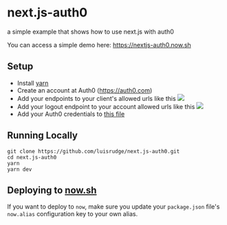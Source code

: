 # next.js-auth0
a simple example that shows how to use next.js with auth0

You can access a simple demo here: https://nextjs-auth0.now.sh

## Setup

* Install [yarn](https://yarnpkg.com/en/docs/install/)
* Create an account at Auth0 (https://auth0.com)
* Add your endpoints to your client's allowed urls like this ![](https://i.imgur.com/KmIc96g.png)
* Add your logout endpoint to your account allowed urls like this ![](https://i.imgur.com/5qZYSQ8.png)
* Add your Auth0 credentials to [this file](https://github.com/luisrudge/next.js-auth0/blob/master/utils/lock.js)

## Running Locally

```
git clone https://github.com/luisrudge/next.js-auth0.git
cd next.js-auth0
yarn
yarn dev
```

## Deploying to [now.sh](https://zeit.co/now/)
If you want to deploy to `now`, make sure you update your `package.json` file's `now.alias` configuration key to your own alias.
